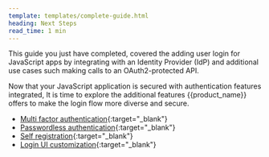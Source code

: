 ```yaml
---
template: templates/complete-guide.html
heading: Next Steps
read_time: 1 min
---
```

This guide you just have completed, covered the adding user login for JavaScript apps by integrating with an Identity Provider (IdP) and additional use cases such making calls to an OAuth2-protected API. 

Now that your JavaScript application is secured with authentication features integrated, It is time to explore the additional features {{product_name}} offers to make the login flow more diverse and secure.

- [Multi factor authentication](https://wso2.com/asgardeo/docs/guides/authentication/mfa/){:target="_blank"} 
- [Passwordless authentication](https://wso2.com/asgardeo/docs/guides/authentication/passwordless-login/){:target="_blank"} 
- [Self registration](https://wso2.com/asgardeo/docs/guides/user-accounts/configure-self-registration/){:target="_blank"} 
- [Login UI customization](https://wso2.com/asgardeo/docs/guides/branding/){:target="_blank"} 
